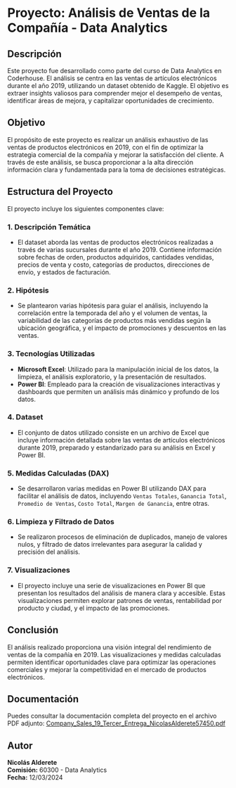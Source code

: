 # Proyecto: Análisis de Ventas de la Compañía - Data Analytics

## Descripción
Este proyecto fue desarrollado como parte del curso de Data Analytics en Coderhouse. El análisis se centra en las ventas de artículos electrónicos durante el año 2019, utilizando un dataset obtenido de Kaggle. El objetivo es extraer insights valiosos para comprender mejor el desempeño de ventas, identificar áreas de mejora, y capitalizar oportunidades de crecimiento.

## Objetivo
El propósito de este proyecto es realizar un análisis exhaustivo de las ventas de productos electrónicos en 2019, con el fin de optimizar la estrategia comercial de la compañía y mejorar la satisfacción del cliente. A través de este análisis, se busca proporcionar a la alta dirección información clara y fundamentada para la toma de decisiones estratégicas.

## Estructura del Proyecto
El proyecto incluye los siguientes componentes clave:

### 1. Descripción Temática
   - El dataset aborda las ventas de productos electrónicos realizadas a través de varias sucursales durante el año 2019. Contiene información sobre fechas de orden, productos adquiridos, cantidades vendidas, precios de venta y costo, categorías de productos, direcciones de envío, y estados de facturación.

### 2. Hipótesis
   - Se plantearon varias hipótesis para guiar el análisis, incluyendo la correlación entre la temporada del año y el volumen de ventas, la variabilidad de las categorías de productos más vendidas según la ubicación geográfica, y el impacto de promociones y descuentos en las ventas.

### 3. Tecnologías Utilizadas
   - **Microsoft Excel**: Utilizado para la manipulación inicial de los datos, la limpieza, el análisis exploratorio, y la presentación de resultados.
   - **Power BI**: Empleado para la creación de visualizaciones interactivas y dashboards que permiten un análisis más dinámico y profundo de los datos.

### 4. Dataset
   - El conjunto de datos utilizado consiste en un archivo de Excel que incluye información detallada sobre las ventas de artículos electrónicos durante 2019, preparado y estandarizado para su análisis en Excel y Power BI.

### 5. Medidas Calculadas (DAX)
   - Se desarrollaron varias medidas en Power BI utilizando DAX para facilitar el análisis de datos, incluyendo `Ventas Totales`, `Ganancia Total`, `Promedio de Ventas`, `Costo Total`, `Margen de Ganancia`, entre otras.

### 6. Limpieza y Filtrado de Datos
   - Se realizaron procesos de eliminación de duplicados, manejo de valores nulos, y filtrado de datos irrelevantes para asegurar la calidad y precisión del análisis.

### 7. Visualizaciones
   - El proyecto incluye una serie de visualizaciones en Power BI que presentan los resultados del análisis de manera clara y accesible. Estas visualizaciones permiten explorar patrones de ventas, rentabilidad por producto y ciudad, y el impacto de las promociones.

## Conclusión
El análisis realizado proporciona una visión integral del rendimiento de ventas de la compañía en 2019. Las visualizaciones y medidas calculadas permiten identificar oportunidades clave para optimizar las operaciones comerciales y mejorar la competitividad en el mercado de productos electrónicos.

## Documentación
Puedes consultar la documentación completa del proyecto en el archivo PDF adjunto: [Company_Sales_19_Tercer_Entrega_NicolasAlderete57450.pdf](./Company_Sales_19_Tercer_Entrega_NicolasAlderete57450.pdf)

## Autor
**Nicolás Alderete**  
**Comisión:** 60300 - Data Analytics  
**Fecha:** 12/03/2024
